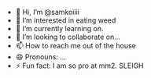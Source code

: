 - 👋 Hi, I’m @samkoiiii
- 👀 I’m interested in eating weed
- 🌱 I’m currently learning on.   
- 💞️ I’m looking to collaborate on...
- 📫 How to reach me out of the house 
- 😄 Pronouns: ...
- ⚡ Fun fact: I am so pro at mm2. SLEIGH

<!---
samkoiiii/samkoiiii is a ✨ special ✨ repository because its `README.md` (this file) appears on your GitHub profile.
You can click the Preview link to take a look at your changes.
--->
